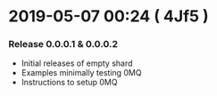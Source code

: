 # 2019-05-07 00:24 ( 4Jf5 )
### Release 0.0.0.1 & 0.0.0.2

- Initial releases of empty shard
- Examples minimally testing 0MQ
- Instructions to setup 0MQ